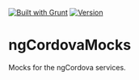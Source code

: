 [![Built with Grunt](https://cdn.gruntjs.com/builtwith.png)](http://gruntjs.com/)
[![Version](http://img.shields.io/badge/version-0.5.0-orange.svg?style=flat)](https://www.ecofic.com)

ngCordovaMocks
==============

Mocks for the ngCordova services.
